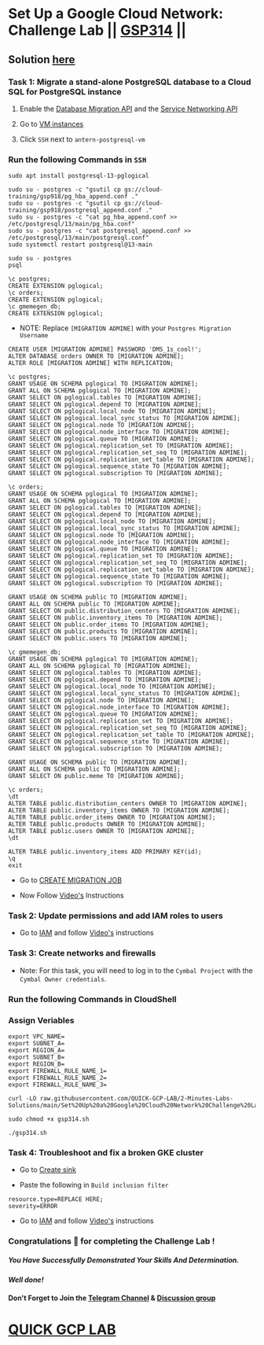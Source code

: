 # Set Up a Google Cloud Network: Challenge Lab || [GSP314](https://www.cloudskillsboost.google/focuses/10417?parent=catalog) ||

## Solution [here]()

### Task 1: Migrate a stand-alone PostgreSQL database to a Cloud SQL for PostgreSQL instance

1. Enable the [Database Migration API](https://console.cloud.google.com/marketplace/product/google/datamigration.googleapis.com) and the [Service Networking API](https://console.cloud.google.com/marketplace/product/google/servicenetworking.googleapis.com)

2. Go to [VM instances](https://console.cloud.google.com/compute/instances)

3. Click `SSH` next to `antern-postgresql-vm`

### Run the following Commands in `SSH`

```
sudo apt install postgresql-13-pglogical
```
```
sudo su - postgres -c "gsutil cp gs://cloud-training/gsp918/pg_hba_append.conf ."
sudo su - postgres -c "gsutil cp gs://cloud-training/gsp918/postgresql_append.conf ."
sudo su - postgres -c "cat pg_hba_append.conf >> /etc/postgresql/13/main/pg_hba.conf"
sudo su - postgres -c "cat postgresql_append.conf >> /etc/postgresql/13/main/postgresql.conf"
sudo systemctl restart postgresql@13-main
```
```
sudo su - postgres
psql
```
```
\c postgres;
CREATE EXTENSION pglogical;
\c orders;
CREATE EXTENSION pglogical;
\c gmemegen_db;
CREATE EXTENSION pglogical;
```

* NOTE: Replace `[MIGRATION ADMINE]` with your `Postgres Migration Username`

```
CREATE USER [MIGRATION ADMINE] PASSWORD 'DMS_1s_cool!';
ALTER DATABASE orders OWNER TO [MIGRATION ADMINE];
ALTER ROLE [MIGRATION ADMINE] WITH REPLICATION;

\c postgres;
GRANT USAGE ON SCHEMA pglogical TO [MIGRATION ADMINE];
GRANT ALL ON SCHEMA pglogical TO [MIGRATION ADMINE];
GRANT SELECT ON pglogical.tables TO [MIGRATION ADMINE];
GRANT SELECT ON pglogical.depend TO [MIGRATION ADMINE];
GRANT SELECT ON pglogical.local_node TO [MIGRATION ADMINE];
GRANT SELECT ON pglogical.local_sync_status TO [MIGRATION ADMINE];
GRANT SELECT ON pglogical.node TO [MIGRATION ADMINE];
GRANT SELECT ON pglogical.node_interface TO [MIGRATION ADMINE];
GRANT SELECT ON pglogical.queue TO [MIGRATION ADMINE];
GRANT SELECT ON pglogical.replication_set TO [MIGRATION ADMINE];
GRANT SELECT ON pglogical.replication_set_seq TO [MIGRATION ADMINE];
GRANT SELECT ON pglogical.replication_set_table TO [MIGRATION ADMINE];
GRANT SELECT ON pglogical.sequence_state TO [MIGRATION ADMINE];
GRANT SELECT ON pglogical.subscription TO [MIGRATION ADMINE];

\c orders;
GRANT USAGE ON SCHEMA pglogical TO [MIGRATION ADMINE];
GRANT ALL ON SCHEMA pglogical TO [MIGRATION ADMINE];
GRANT SELECT ON pglogical.tables TO [MIGRATION ADMINE];
GRANT SELECT ON pglogical.depend TO [MIGRATION ADMINE];
GRANT SELECT ON pglogical.local_node TO [MIGRATION ADMINE];
GRANT SELECT ON pglogical.local_sync_status TO [MIGRATION ADMINE];
GRANT SELECT ON pglogical.node TO [MIGRATION ADMINE];
GRANT SELECT ON pglogical.node_interface TO [MIGRATION ADMINE];
GRANT SELECT ON pglogical.queue TO [MIGRATION ADMINE];
GRANT SELECT ON pglogical.replication_set TO [MIGRATION ADMINE];
GRANT SELECT ON pglogical.replication_set_seq TO [MIGRATION ADMINE];
GRANT SELECT ON pglogical.replication_set_table TO [MIGRATION ADMINE];
GRANT SELECT ON pglogical.sequence_state TO [MIGRATION ADMINE];
GRANT SELECT ON pglogical.subscription TO [MIGRATION ADMINE];

GRANT USAGE ON SCHEMA public TO [MIGRATION ADMINE];
GRANT ALL ON SCHEMA public TO [MIGRATION ADMINE];
GRANT SELECT ON public.distribution_centers TO [MIGRATION ADMINE];
GRANT SELECT ON public.inventory_items TO [MIGRATION ADMINE];
GRANT SELECT ON public.order_items TO [MIGRATION ADMINE];
GRANT SELECT ON public.products TO [MIGRATION ADMINE];
GRANT SELECT ON public.users TO [MIGRATION ADMINE];

\c gmemegen_db;
GRANT USAGE ON SCHEMA pglogical TO [MIGRATION ADMINE];
GRANT ALL ON SCHEMA pglogical TO [MIGRATION ADMINE];
GRANT SELECT ON pglogical.tables TO [MIGRATION ADMINE];
GRANT SELECT ON pglogical.depend TO [MIGRATION ADMINE];
GRANT SELECT ON pglogical.local_node TO [MIGRATION ADMINE];
GRANT SELECT ON pglogical.local_sync_status TO [MIGRATION ADMINE];
GRANT SELECT ON pglogical.node TO [MIGRATION ADMINE];
GRANT SELECT ON pglogical.node_interface TO [MIGRATION ADMINE];
GRANT SELECT ON pglogical.queue TO [MIGRATION ADMINE];
GRANT SELECT ON pglogical.replication_set TO [MIGRATION ADMINE];
GRANT SELECT ON pglogical.replication_set_seq TO [MIGRATION ADMINE];
GRANT SELECT ON pglogical.replication_set_table TO [MIGRATION ADMINE];
GRANT SELECT ON pglogical.sequence_state TO [MIGRATION ADMINE];
GRANT SELECT ON pglogical.subscription TO [MIGRATION ADMINE];

GRANT USAGE ON SCHEMA public TO [MIGRATION ADMINE];
GRANT ALL ON SCHEMA public TO [MIGRATION ADMINE];
GRANT SELECT ON public.meme TO [MIGRATION ADMINE];

\c orders;
\dt
ALTER TABLE public.distribution_centers OWNER TO [MIGRATION ADMINE];
ALTER TABLE public.inventory_items OWNER TO [MIGRATION ADMINE];
ALTER TABLE public.order_items OWNER TO [MIGRATION ADMINE];
ALTER TABLE public.products OWNER TO [MIGRATION ADMINE];
ALTER TABLE public.users OWNER TO [MIGRATION ADMINE];
\dt

ALTER TABLE public.inventory_items ADD PRIMARY KEY(id);
\q 
exit
```

* Go to [CREATE MIGRATION JOB](https://console.cloud.google.com/dbmigration/migrations/create)

* Now Follow [Video's]() Instructions

### Task 2: Update permissions and add IAM roles to users

* Go to [IAM](https://console.cloud.google.com/iam-admin/iam) and follow [Video's]() instructions

### Task 3: Create networks and firewalls

* Note: For this task, you will need to log in to the `Cymbal Project` with the `Cymbal Owner credentials`.

### Run the following Commands in CloudShell

### Assign Veriables
```
export VPC_NAME=
export SUBNET_A=
export REGION_A=
export SUBNET_B=
export REGION_B=
export FIREWALL_RULE_NAME_1=
export FIREWALL_RULE_NAME_2=
export FIREWALL_RULE_NAME_3=
```
```
curl -LO raw.githubusercontent.com/QUICK-GCP-LAB/2-Minutes-Labs-Solutions/main/Set%20Up%20a%20Google%20Cloud%20Network%20Challenge%20Lab/gsp314.sh

sudo chmod +x gsp314.sh

./gsp314.sh
```

### Task 4: Troubleshoot and fix a broken GKE cluster

* Go to [Create sink](https://console.cloud.google.com/logs/router/sink)

* Paste the following in `Build inclusion filter`

```
resource.type=REPLACE HERE;
severity=ERROR
```

* Go to [IAM](https://console.cloud.google.com/iam-admin/iam) and follow [Video's]() instructions


### Congratulations 🎉 for completing the Challenge Lab !

##### *You Have Successfully Demonstrated Your Skills And Determination.*

#### *Well done!*

#### Don't Forget to Join the [Telegram Channel](https://t.me/QuickGcpLab) & [Discussion group](https://t.me/QuickGcpLabChats)

# [QUICK GCP LAB](https://www.youtube.com/@quickgcplab)